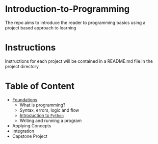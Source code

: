 # Introduction-to-Programming
The repo aims to introduce the reader to programming basics using a project based approach to learning

# Instructions
Instructions for each project will be contained in a README.md file in the project directory

# Table of Content
* [Foundations](https://github.com/BaRzz007/Introduction-to-Programming/blob/main/foundations/Introduction_to_programming.md#foundations)
  * What is programming?
  * Syntax, errors, logic and flow
  * [Introduction to `Python`](https://github.com/BaRzz007/Introduction-to-Programming/blob/main/foundations/Introduction_to_programming.md#intro_to_python)
  * Writing and running a program
* Applying Concepts
* Integration
* Capstone Project
